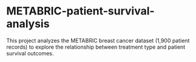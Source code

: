# METABRIC-patient-survival-analysis
This project analyzes the METABRIC breast cancer dataset (1,900 patient records) to explore the relationship between treatment type and patient survival outcomes.
